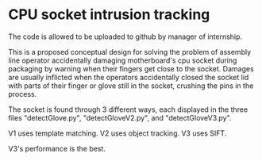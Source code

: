 # CPU socket intrusion tracking
 The code is allowed to be uploaded to github by manager of internship. 

 This is a proposed conceptual design for solving the problem of assembly line operator accidentally damaging 
 motherboard's cpu socket during packaging by warning when their fingers get close to the socket. Damages are
 usually inflicted when the operators accidentally closed the socket lid with parts of their finger or glove 
 still in the socket, crushing the pins in the process.

 The socket is found through 3 different ways, each displayed in the three files "detectGlove.py", 
 "detectGloveV2.py", and "detectGloveV3.py". 

 V1 uses template matching.
 V2 uses object tracking.
 V3 uses SIFT.

 V3's performance is the best.
 

